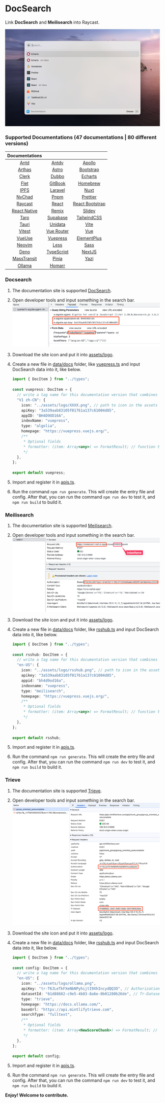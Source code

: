 # DocSearch

Link **DocSearch** and **Meilisearch** into Raycast.

![interface](./metadata/docsearch-1.png)

### Supported Documentations (47 documentations | 80 different versions)

|               Documentations               |                                                   |                                                       |
| :----------------------------------------: | :-----------------------------------------------: | :---------------------------------------------------: |
|        [Antd](https://ant.design/)         | [Antdv](https://antdv.com/components/overview-cn) |     [Apollo](https://www.apollographql.com/docs)      |
|    [Arthas](https://arthas.aliyun.com/)    |        [Astro](https://docs.astro.build/)         |        [Bootstrap](https://getbootstrap.com/)         |
|         [Clerk](https://clerk.dev)         |        [Dubbo](https://dubbo.apache.org/)         |  [Echarts](https://echarts.apache.org/en/index.html)  |
|         [Flet](https://flet.dev/)          |       [GitBook](https://docs.gitbook.com/)        |             [Homebrew](https://brew.sh/)              |
|      [IPFS](https://docs.ipfs.tech/)       |          [Laravel](https://laravel.com/)          |            [Nuxt](https://v3.nuxtjs.org/)             |
|       [NvChad](https://nvchad.com/)        |            [Pnpm](https://pnpm.io/zh)             |           [Prettier](https://prettier.io/)            |
| [Raycast](https://developers.raycast.com/) |           [React](https://reactjs.org/)           | [React Bootstrap](https://react-bootstrap.github.io/) |
|  [React Native](https://reactnative.dev/)  |            [Remix](https://remix.run/)            |              [Slidev](https://sli.dev/)               |
|  [Taro](https://docs.taro.zone/docs/4.x/)  |       [Supabase](https://supabase.com/docs)       |        [TailwindCSS](https://tailwindcss.com/)        |
|        [Tauri](https://tauri.app/)         |          [Unidata](https://unidata.app/)          |              [Vite](https://vitejs.dev/)              |
|       [Vitest](https://vitest.dev/)        |      [Vue Router](https://router.vuejs.org/)      |               [Vue](https://vuejs.org/)               |
|       [VueUse](https://vueuse.org/)        |    [Vuepress](https://v2.vuepress.vuejs.org/)     |    [ElementPlus](https://element-plus.org/en-US/)     |
|        [Neovim](https://neovim.io/)        |           [Less](https://lesscss.org/)            |            [Sass](https://sass-lang.com/)             |
|         [Deno](https://deno.com/)          |   [TypeScript](https://www.typescriptlang.org)    |           [NextJS](https://nextjs.org/docs)           |
|   [MassTransit](https://masstransit.io/)   |         [Pinia](https://pinia.vuejs.org/)         |          [Yazi](https://yazi-rs.github.io/)           |
|     [Ollama](https://docs.ollama.com/)     |           [Homarr](https://homarr.dev/)           |

### Docsearch

1. The documentation site is supported [DocSearch](https://docsearch.camunda.com/).
2. Open developer tools and input something in the search bar.
   ![developer_tools](./assets/developer_tools_DocSearch.png)
3. Download the site icon and put it into [assets/logo](assets/logo).
4. Create a new file in [data/docs](/src/data/docs) folder, like [vuepress.ts](/src/data/docs/vuepress.ts) and input DocSearch data into it, like below.

   ```ts
   import { DocItem } from "../types";

   const vuepress: DocItem = {
     // write a tag name for this documentation version that combines both the version and the language
     "V1 zh-CN": {
       icon: "../assets/logo/XXXX.png", // path to icon in the assets folder
       apiKey: "3a539aab83105f01761a137c61004d85",
       appID: "BH4D9OD16A",
       indexName: "vuepress",
       type: "algolia",
       homepage: "https://vuepress.vuejs.org/",
       /**
        * Optional fields
        * formatter: (item: Array<any>) => FormatResult; // function to format the search result item
        */
     },
   };

   export default vuepress;
   ```

5. Import and register it in [apis.ts](/src/data/apis.ts).
6. Run the command `npm run generate`. This will create the entry file and config. After that, you can run the command `npm run dev` to test it, and `npm run build` to build it.

### Meilisearch

1. The documentation site is supported [Meilisearch](https://www.meilisearch.com/).
2. Open developer tools and input something in the search bar.
   ![developer_tools](./assets/developer_tools_Meilisearch.png)
3. Download the site icon and put it into [assets/logo](assets/logo).
4. Create a new file in [data/docs](/src/data/docs) folder, like [rsshub.ts](/src/data/docs/rsshub.ts) and input DocSearch data into it, like below.

   ```ts
   import { DocItem } from "../types";

   const rsshub: DocItem = {
     // write a tag name for this documentation version that combines both the version and the language
     "en-US": {
       icon: "../assets/logo/rsshub.png", // path to icon in the assets folder
       apikey: "3a539aab83105f01761a137c61004d85",
       appid: "bh4d9od16a",
       indexname: "vuepress",
       type: "meilisearch",
       homepage: "https://vuepress.vuejs.org/",
       /**
        * Optional fields
        * formatter: (item: Array<any>) => FormatResult; // function to format the search result item
        */
     },
   };

   export default rsshub;
   ```

5. Import and register it in [apis.ts](/src/data/apis.ts).
6. Run the command `npm run generate`. This will create the entry file and config. After that, you can run the command `npm run dev` to test it, and `npm run build` to build it.

### Trieve

1. The documentation site is supported [Trieve](https://trieve.ai/).
2. Open developer tools and input something in the search bar.
   ![developer_tools](./assets/developer_tools_Trieve.png)
3. Download the site icon and put it into [assets/logo](assets/logo).
4. Create a new file in [data/docs](/src/data/docs) folder, like [rsshub.ts](/src/data/docs/rsshub.ts) and input DocSearch data into it, like below.

   ```ts
   import { DocItem } from "../types";

   const config: DocItem = {
     // write a tag name for this documentation version that combines both the version and the language
     "en-US": {
       icon: "../assets/logo/ollama.png",
       apiKey: "tr-T6JLeTkFXeNbNPyhijtI9XhIncydQQ3O", // Authorization
       datasetId: "61d88682-c9e5-4b83-8a6e-0b01280b26de", // Tr-Dataset
       type: "trieve",
       homepage: "https://docs.ollama.com/",
       baseUrl: "https://api.mintlifytrieve.com",
       searchType: "fulltext",
       /**
        * Optional fields
        * formatter: (item: Array<NewScoreChunk>) => FormatResult; // function to format the search result item
        */
     },
   };

   export default config;
   ```

5. Import and register it in [apis.ts](/src/data/apis.ts).
6. Run the command `npm run generate`. This will create the entry file and config. After that, you can run the command `npm run dev` to test it, and `npm run build` to build it.

**Enjoy! Welcome to contribute.**
